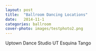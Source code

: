 ```yaml
---
layout: post
title:  "Ballroom Dancing Locations"
date:   2014-11-1
categories: ballroom
cover-photo: images/testphoto2.png
---
```


<!-- TODO: CONTAINS THE LIST OF LOCATIONS HERE THAT CAN BE ACCESSED FROM HOMEPAGE -->

Uptown Dance Studio
UT
Esquina Tango